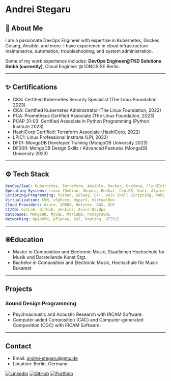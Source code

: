 # Andrei Stegaru

## 📃 About Me

I am a passionate DevOps Engineer with expertise in Kubernetes, Docker, Golang, Ansible, and more. I have experience in cloud infrastructure maintenance, automation, troubleshooting, and system administration.

Some of my work experience includes:
**DevOps Engineer@TKD Solutions Gmbh (currently)**, Cloud Engineer @ IONOS SE Berlin.

---

## ✨ Certifications
- CKS: Certified Kubernetes Security Specialist (The Linux Foundation 2023)
- CKA: Certified Kubernetes Administrator (The Linux Foundation, 2022)
- PCA: Prometheus Certified Associate (The Linux Foundation, 2023)
- PCAP 31-03: Certified Associate in Python Programming (Python Institute 2023)
- HashiCorp Certified: Terraform Associate (HashiCorp, 2022)
- LPIC1: Linux Professional Institute (LPI, 2022)
- DF01: MongoDB Developer Training (MongoDB University 2023)
- DF300: MongoDB Design Skills / Advanced Features (MongoDB University 2023)

---

## ⚙️ Tech Stack
```yaml
DevOps/IaaC: Kubernetes, Terraform, Ansible, Docker, Grafana, CloudInit, Vagrant
Operating Systems: Linux (Debian, Ubuntu, Redhat, CentOS, Kali, Alpine), MacOS
Scripting/Programming: Python, Golang, C++, Unix Shell Scripting, YAML
Virtualization: KVM, vSphere, HyperV, VirtualBox
Cloud Providers: Azure, IONOS, Hetzner, AWS, GCP
CI/CD: GitLab, GitHub, Jenkins, Azure DevOps
Databases: MongoDB, MySQL, MariaDB, PostgreSQL
Networking: OpenVPN, pfSense, IoT, Routing, HTTP/S
```
---

## ⦿Education

- Master in Composition and Electronic Music, Staatlichen Hochschule für Musik und Darstellende Kunst Stgt.
- Bachelor in Composition and Electronic Music, Hochschule für Musik Bukarest

---

## Projects

### Sound Design Programming
- Psychoacoustic and Acoustic Research with IRCAM Software.
- Computer-aided Composition (CAC) and Computer-generated Composition (CGC) with IRCAM Software.

---

## Contact

- Email: andrei-stegaru@gmx.de
- Location: Berlin, Germany

[![LinkedIn](https://img.shields.io/badge/LinkedIn-Connect-blue)](https://www.linkedin.com/in/andreistegaru/)
[![GitHub](https://img.shields.io/badge/GitHub-Follow-green)](https://github.com/yourusername)
[![Portfolio](https://img.shields.io/badge/Portfolio-Visit-orange)](https://yourportfolio.com)


<!--
**a1010s/a1010s** is a ✨ _special_ ✨ repository because its `README.md` (this file) appears on your GitHub profile.

Here are some ideas to get you started:

- 🔭 I’m currently working on ...
- 🌱 I’m currently learning ...
- 👯 I’m looking to collaborate on ...
- 🤔 I’m looking for help with ...
- 💬 Ask me about ...
- 📫 How to reach me: ...
- 😄 Pronouns: ...
- ⚡ Fun fact: ...
-->
